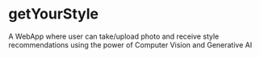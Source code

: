 # getYourStyle
A WebApp where user can take/upload photo and receive style recommendations using the power of Computer Vision and Generative AI
